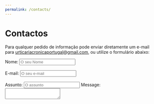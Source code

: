 ```yaml
---
permalink: /contacts/
---
```


# Contactos

Para qualquer pedido de informação pode enviar diretamente um e-mail para <a href="mailto:urticariacronicaportugal@gmail.com">urticariacronicaportugal@gmail.com</a>, ou utilize o formulário abaixo:

<form action=”mailto:urticariacronicaportugal@gmail.com” method=”POST” name=”EmailForm”>
<!-- <div class="form-column"> -->
    <label class="required">
    Nome: 
    <input type=”text” size=”19″ name=”ContactName” placeholder="O seu Nome">
    </label>
    <br>
    <br>
    <label class="required">
    E-mail: 
    <input type=”text” size=”19″ name="ContactEmail" placeholder="O seu e-mail">
    </label>
    <br>
    <br>
    <label class="required">
    Assunto: 
    <input type=”text” size=”19″ name="MessageTitle" placeholder="O assunto">
    </label>
<!-- </div>
<div class="form-column"> -->
    Message:
    <br> 
    <textarea name=Message rows=”30″ cols=”20″ placeholder="A sua mensagem">
    </textarea>
<!-- </div> -->
<!-- <div class="g-recaptcha" data-sitekey="6LfrFZ8cAAAAAP9SaqZdAfFMNQVw_U02hRabQYrf"></div>
<button type="submit">Enviar</button> -->
</form>


<!--js-->
<script src='https://www.google.com/recaptcha/api.js'></script>
